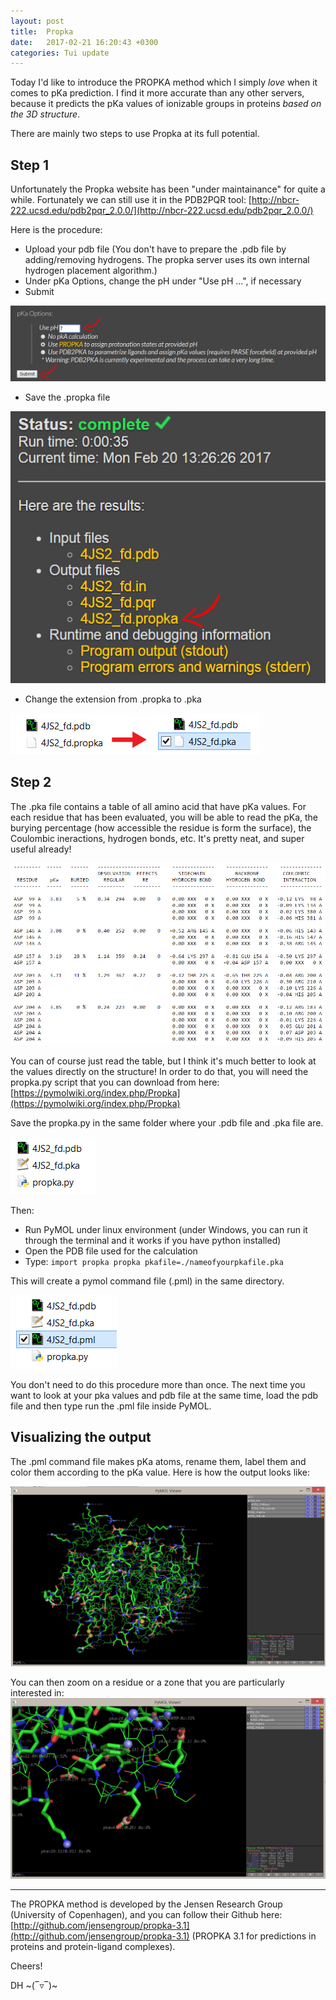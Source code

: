 ```yaml
---
layout: post
title:  Propka
date:   2017-02-21 16:20:43 +0300
categories: Tui update
---
```


Today I'd like to introduce the PROPKA method which I simply *love* when it comes to pKa prediction. I find it more accurate than any other servers, because it predicts the pKa values of ionizable groups in proteins *based on the 3D structure*.

There are mainly two steps to use Propka at its full potential.

## Step 1

Unfortunately the Propka website has been "under maintainance" for quite a while. Fortunately we can still use it in the PDB2PQR tool:
[http://nbcr-222.ucsd.edu/pdb2pqr_2.0.0/](http://nbcr-222.ucsd.edu/pdb2pqr_2.0.0/)

Here is the procedure:
- Upload your pdb file (You don't have to prepare the .pdb file by adding/removing hydrogens. The propka server uses its own internal hydrogen placement algorithm.)
- Under pKa Options, change the pH under "Use pH ...", if necessary
- Submit

![Propka submission](/media/propka-02.jpg)

- Save the .propka file

![Propka save](/media/propka-03.jpg)

- Change the extension from .propka to .pka

![Propka save](/media/propka-04.jpg)

## Step 2

The .pka file contains a table of all amino acid that have pKa values. For each residue that has been evaluated, you will be able to read the pKa, the burying percentage (how accessible the residue is form the surface), the Coulombic ineractions, hydrogen bonds, etc. It's pretty neat, and super useful already!

![Propka output](/media/propka-01.jpg)

You can of course just read the table, but I think it's much better to look at the values directly on the structure! In order to do that, you will need the propka.py script that you can download from here:
[https://pymolwiki.org/index.php/Propka](https://pymolwiki.org/index.php/Propka)

Save the propka.py in the same folder where your .pdb file and .pka file are.

![Propka output](/media/propka-06.jpg)

Then:

- Run PyMOL under linux environment (under Windows, you can run it through the terminal and it works if you have python installed)
- Open the PDB file used for the calculation
- Type:
`import propka
propka pkafile=./nameofyourpkafile.pka`

This will create a pymol command file (.pml) in the same directory.

![Propka output](/media/propka-07.jpg)

You don't need to do this procedure more than once. The next time you want to look at your pka values and pdb file at the same time, load the pdb file and then type run the .pml file inside PyMOL.

## Visualizing the output

The .pml command file makes pKa atoms, rename them, label them and color them according to the pKa value. Here is how the output looks like:

![Propka output](/media/propka-05.jpg)

You can then zoom on a residue or a zone that you are particularly interested in:
![Propka output](/media/propka-08.jpg)

---

The PROPKA method is developed by the Jensen Research Group (University of Copenhagen), and you can follow their Github here:
[http://github.com/jensengroup/propka-3.1](http://github.com/jensengroup/propka-3.1) (PROPKA 3.1 for predictions in proteins and protein-ligand complexes).

Cheers!  

DH ~(‾▿‾)~  
